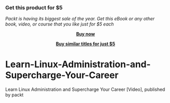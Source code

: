 
### Get this product for $5

<i>Packt is having its biggest sale of the year. Get this eBook or any other book, video, or course that you like just for $5 each</i>


<b><p align='center'>[Buy now](https://packt.link/9781789804973)</p></b>


<b><p align='center'>[Buy similar titles for just $5](https://subscription.packtpub.com/search)</p></b>


# Learn-Linux-Administration-and-Supercharge-Your-Career
Learn Linux Administration and Supercharge Your Career [Video], published by packt
